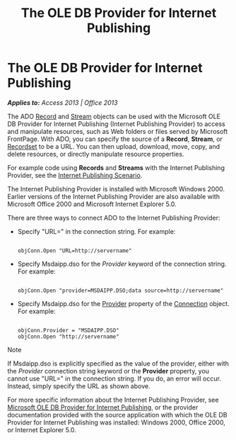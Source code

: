 ﻿---
title: The OLE DB Provider for Internet Publishing
TOCTitle: The OLE DB Provider for Internet Publishing
ms:assetid: 864e5ece-0f50-5d88-4c40-f951b2a2eded
ms:mtpsurl: https://msdn.microsoft.com/en-us/library/JJ249583(v=office.15)
ms:contentKeyID: 48546082
ms.date: 09/18/2015
mtps_version: v=office.15
---

# The OLE DB Provider for Internet Publishing


_**Applies to:** Access 2013 | Office 2013_

The ADO [Record](record-object-ado.md) and [Stream](stream-object-ado.md) objects can be used with the Microsoft OLE DB Provider for Internet Publishing (Internet Publishing Provider) to access and manipulate resources, such as Web folders or files served by Microsoft FrontPage. With ADO, you can specify the source of a **Record**, **Stream**, or [Recordset](recordset-object-ado.md) to be a URL. You can then upload, download, move, copy, and delete resources, or directly manipulate resource properties.

For example code using **Records** and **Streams** with the Internet Publishing Provider, see the [Internet Publishing Scenario](internet-publishing-scenario.md).

The Internet Publishing Provider is installed with Microsoft Windows 2000. Earlier versions of the Internet Publishing Provider are also available with Microsoft Office 2000 and Microsoft Internet Explorer 5.0.

There are three ways to connect ADO to the Internet Publishing Provider:

  - Specify "URL=" in the connection string. For example:
    
    ``` 
     
    objConn.Open "URL=http://servername" 
    ```

  - Specify Msdaipp.dso for the *Provider* keyword of the connection string. For example:
    
    ``` 
     
    objConn.Open "provider=MSDAIPP.DSO;data source=http://servername" 
    ```

  - Specify Msdaipp.dso for the [Provider](provider-property-ado.md) property of the [Connection](connection-object-ado.md) object. For example:
    
    ``` 
     
    objConn.Provider = "MSDAIPP.DSO" 
    objConn.Open "http://servername" 
    ```


> [!NOTE]
> <P>If Msdaipp.dso is explicitly specified as the value of the provider, either with the <EM>Provider</EM> connection string keyword or the <STRONG>Provider</STRONG> property, you cannot use "URL=" in the connection string. If you do, an error will occur. Instead, simply specify the URL as shown above.</P>



For more specific information about the Internet Publishing Provider, see [Microsoft OLE DB Provider for Internet Publishing](microsoft-ole-db-provider-for-internet-publishing.md), or the provider documentation provided with the source application with which the OLE DB Provider for Internet Publishing was installed: Windows 2000, Office 2000, or Internet Explorer 5.0.

